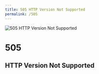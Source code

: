 ```yaml
---
title: 505 HTTP Version Not Supported
permalink: /505
---
```

<div>
    <img src="https://i.ytimg.com/vi/IANwb_qT1gg/maxresdefault.jpg" alt="505 HTTP Version Not Supported" />
    <h1>505</h1>
    <h2>HTTP Version Not Supported</h2>
</div>
